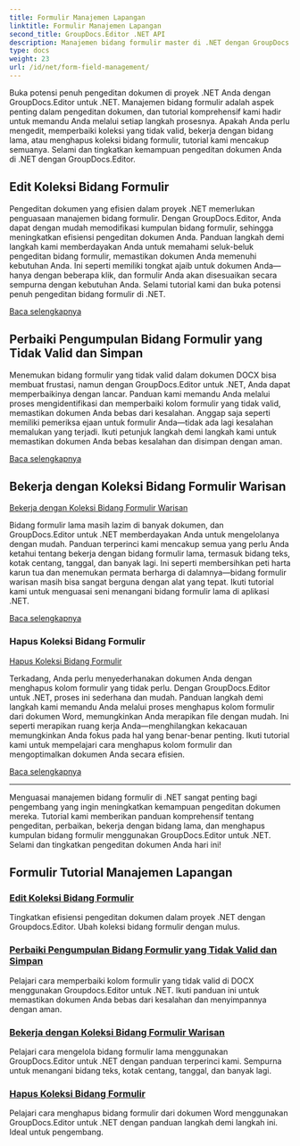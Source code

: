 ```yaml
---
title: Formulir Manajemen Lapangan
linktitle: Formulir Manajemen Lapangan
second_title: GroupDocs.Editor .NET API
description: Manajemen bidang formulir master di .NET dengan GroupDocs.Editor. Pelajari cara mengedit, memperbaiki, bekerja dengan warisan, dan menghapus kumpulan bidang formulir dengan lancar.
type: docs
weight: 23
url: /id/net/form-field-management/
---
```

Buka potensi penuh pengeditan dokumen di proyek .NET Anda dengan GroupDocs.Editor untuk .NET. Manajemen bidang formulir adalah aspek penting dalam pengeditan dokumen, dan tutorial komprehensif kami hadir untuk memandu Anda melalui setiap langkah prosesnya. Apakah Anda perlu mengedit, memperbaiki koleksi yang tidak valid, bekerja dengan bidang lama, atau menghapus koleksi bidang formulir, tutorial kami mencakup semuanya. Selami dan tingkatkan kemampuan pengeditan dokumen Anda di .NET dengan GroupDocs.Editor.

## Edit Koleksi Bidang Formulir

Pengeditan dokumen yang efisien dalam proyek .NET memerlukan penguasaan manajemen bidang formulir. Dengan GroupDocs.Editor, Anda dapat dengan mudah memodifikasi kumpulan bidang formulir, sehingga meningkatkan efisiensi pengeditan dokumen Anda. Panduan langkah demi langkah kami memberdayakan Anda untuk memahami seluk-beluk pengeditan bidang formulir, memastikan dokumen Anda memenuhi kebutuhan Anda. Ini seperti memiliki tongkat ajaib untuk dokumen Anda—hanya dengan beberapa klik, dan formulir Anda akan disesuaikan secara sempurna dengan kebutuhan Anda. Selami tutorial kami dan buka potensi penuh pengeditan bidang formulir di .NET.

[Baca selengkapnya](./edit-form-field-collection/)

## Perbaiki Pengumpulan Bidang Formulir yang Tidak Valid dan Simpan

Menemukan bidang formulir yang tidak valid dalam dokumen DOCX bisa membuat frustasi, namun dengan GroupDocs.Editor untuk .NET, Anda dapat memperbaikinya dengan lancar. Panduan kami memandu Anda melalui proses mengidentifikasi dan memperbaiki kolom formulir yang tidak valid, memastikan dokumen Anda bebas dari kesalahan. Anggap saja seperti memiliki pemeriksa ejaan untuk formulir Anda—tidak ada lagi kesalahan memalukan yang terjadi. Ikuti petunjuk langkah demi langkah kami untuk memastikan dokumen Anda bebas kesalahan dan disimpan dengan aman.

[Baca selengkapnya](./fix-invalid-form-field-collection-save/)

## Bekerja dengan Koleksi Bidang Formulir Warisan
[Bekerja dengan Koleksi Bidang Formulir Warisan](./work-legacy-form-field-collection/)

Bidang formulir lama masih lazim di banyak dokumen, dan GroupDocs.Editor untuk .NET memberdayakan Anda untuk mengelolanya dengan mudah. Panduan terperinci kami mencakup semua yang perlu Anda ketahui tentang bekerja dengan bidang formulir lama, termasuk bidang teks, kotak centang, tanggal, dan banyak lagi. Ini seperti membersihkan peti harta karun tua dan menemukan permata berharga di dalamnya—bidang formulir warisan masih bisa sangat berguna dengan alat yang tepat. Ikuti tutorial kami untuk menguasai seni menangani bidang formulir lama di aplikasi .NET.

[Baca selengkapnya](./work-legacy-form-field-collection/)

### Hapus Koleksi Bidang Formulir
[Hapus Koleksi Bidang Formulir](./remove-form-field-collection/)

Terkadang, Anda perlu menyederhanakan dokumen Anda dengan menghapus kolom formulir yang tidak perlu. Dengan GroupDocs.Editor untuk .NET, proses ini sederhana dan mudah. Panduan langkah demi langkah kami memandu Anda melalui proses menghapus kolom formulir dari dokumen Word, memungkinkan Anda merapikan file dengan mudah. Ini seperti merapikan ruang kerja Anda—menghilangkan kekacauan memungkinkan Anda fokus pada hal yang benar-benar penting. Ikuti tutorial kami untuk mempelajari cara menghapus kolom formulir dan mengoptimalkan dokumen Anda secara efisien.

[Baca selengkapnya](./remove-form-field-collection/)

---

Menguasai manajemen bidang formulir di .NET sangat penting bagi pengembang yang ingin meningkatkan kemampuan pengeditan dokumen mereka. Tutorial kami memberikan panduan komprehensif tentang pengeditan, perbaikan, bekerja dengan bidang lama, dan menghapus kumpulan bidang formulir menggunakan GroupDocs.Editor untuk .NET. Selami dan tingkatkan pengeditan dokumen Anda hari ini!
## Formulir Tutorial Manajemen Lapangan
### [Edit Koleksi Bidang Formulir](./edit-form-field-collection/)
Tingkatkan efisiensi pengeditan dokumen dalam proyek .NET dengan Groupdocs.Editor. Ubah koleksi bidang formulir dengan mulus.
### [Perbaiki Pengumpulan Bidang Formulir yang Tidak Valid dan Simpan](./fix-invalid-form-field-collection-save/)
Pelajari cara memperbaiki kolom formulir yang tidak valid di DOCX menggunakan Groupdocs.Editor untuk .NET. Ikuti panduan ini untuk memastikan dokumen Anda bebas dari kesalahan dan menyimpannya dengan aman.
### [Bekerja dengan Koleksi Bidang Formulir Warisan](./work-legacy-form-field-collection/)
Pelajari cara mengelola bidang formulir lama menggunakan GroupDocs.Editor untuk .NET dengan panduan terperinci kami. Sempurna untuk menangani bidang teks, kotak centang, tanggal, dan banyak lagi.
### [Hapus Koleksi Bidang Formulir](./remove-form-field-collection/)
Pelajari cara menghapus bidang formulir dari dokumen Word menggunakan GroupDocs.Editor untuk .NET dengan panduan langkah demi langkah ini. Ideal untuk pengembang.